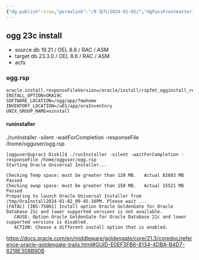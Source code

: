 ```yaml
---
{"dg-publish":true,"permalink":"/9.일지/2024-01-02/","dgPassFrontmatter":true}
---
```




## ogg 23c install

- source db 19.21 / OEL 8.6 / RAC / ASM
- target db 23.3.0 / OEL 8.6 / RAC / ASM
- acfs 
### ogg.rsp
```
oracle.install.responseFileVersion=/oracle/install/rspfmt_ogginstall_response_schema_v23_1_0
INSTALL_OPTION=ORA19C
SOFTWARE_LOCATION=/ogg/app/fmwhome
INVENTORY_LOCATION=/u01/app/oraInventory
UNIX_GROUP_NAME=oinstall
```
#### runinstaller
 ./runInstaller -silent -waitForCompletion -responseFile /home/ogguser/ogg.rsp
```
[ogguser@uprac1 Disk1]$ ./runInstaller -silent -waitForCompletion -responseFile /home/ogguser/ogg.rsp
Starting Oracle Universal Installer...

Checking Temp space: must be greater than 120 MB.   Actual 82893 MB    Passed
Checking swap space: must be greater than 150 MB.   Actual 15521 MB    Passed
Preparing to launch Oracle Universal Installer from /tmp/OraInstall2024-01-02_09-45-16PM. Please wait ...
[FATAL] [INS-75001] Install option Oracle GoldenGate for Oracle Database 21c and lower supported versions is not available.
   CAUSE: Option Oracle GoldenGate for Oracle Database 21c and lower supported versions is disabled.
   ACTION: Choose a different install option that is enabled.
```


https://docs.oracle.com/en/middleware/goldengate/core/21.3/coredoc/reference-oracle-goldengate-trails.html#GUID-E0EF3FB6-8134-4DBA-B4D7-6218E308B9DB